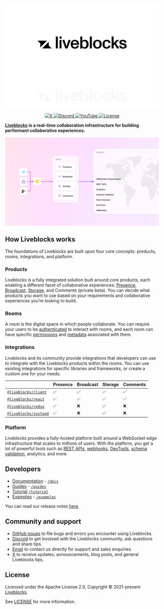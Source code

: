 <p align="center">
  <a href="https://liveblocks.io#gh-light-mode-only">
    <img src="https://raw.githubusercontent.com/liveblocks/liveblocks/main/.github/assets/header-wordmark-light.svg" alt="Liveblocks"   />
  </a>
  <a href="https://liveblocks.io#gh-dark-mode-only">
    <img src="https://raw.githubusercontent.com/liveblocks/liveblocks/main/.github/assets/header-wordmark-dark.svg" alt="Liveblocks"   />
  </a>
</p>
<p align="center">
  <a href="https://twitter.com/liveblocks">
    <img src="https://img.shields.io/badge/liveblocks-message?style=flat&logo=x&color=555&logoColor=fff" alt="X" />
  </a>
  <a href="https://liveblocks.io/discord">
    <img src="https://img.shields.io/discord/913109211746009108?style=flat&label=discord&logo=discord&color=85f&logoColor=fff" alt="Discord" />
  </a>
    <a href="https://www.youtube.com/channel/UCDXT5skWxzOorIQrWG5OT2w">
    <img src="https://img.shields.io/youtube/channel/subscribers/UCDXT5skWxzOorIQrWG5OT2w?style=flat&label=youtube&logo=youtube&color=e14&logoColor=fff" alt="YouTube" />
  </a>
  <a href="https://github.com/liveblocks/liveblocks/blob/main/LICENSE">
    <img src="https://img.shields.io/github/license/liveblocks/liveblocks?style=flat&label=license&logo=github&color=f80&logoColor=fff" alt="License" />
  </a>
</p>

**[Liveblocks](https://liveblocks.io) is a real-time collaboration
infrastructure for building performant collaborative experiences.**

<img src="./assets/concepts/platform.png" alt="Liveblocks"   />

## How Liveblocks works

The foundations of Liveblocks are built upon four core concepts: products,
rooms, integrations, and platform.

### Products

Liveblocks is a fully integrated solution built around core products, each
enabling a different facet of collaborative experiences:
[Presence](https://liveblocks.io/docs/products/presence),
[Broadcast](https://liveblocks.io/docs/products/broadcast),
[Storage](https://liveblocks.io/docs/products/storage), and Comments (private
beta). You can decide what products you want to use based on your requirements
and collaborative experiences you’re looking to build.

### Rooms

A room is the digital space in which people collaborate. You can require your
users to be [authenticated](https://liveblocks.io/docs/rooms/authentication) to
interact with rooms, and each room can have specific
[permissions](https://liveblocks.io/docs/rooms/permissions) and
[metadata](https://liveblocks.io/docs/rooms/metadata) associated with them.

### Integrations

Liveblocks and its community provide integrations that developers can use to
integrate with the Liveblocks products within the rooms. You can use existing
integrations for specific libraries and frameworks, or create a custom one for
your needs.

|                                                                                      | Presence | Broadcast | Storage | Comments |
| ------------------------------------------------------------------------------------ | -------- | --------- | ------- | -------- |
| [`@liveblocks/client`](https://liveblocks.io/docs/api-reference/liveblocks-client)   | ✅       | ✅        | ✅      | ✅       |
| [`@liveblocks/react`](https://liveblocks.io/docs/api-reference/liveblocks-react)     | ✅       | ✅        | ✅      | ✅       |
| [`@liveblocks/redux`](https://liveblocks.io/docs/api-reference/liveblocks-redux)     | ✅       | ❌        | ✅      | ❌       |
| [`@liveblocks/zustand`](https://liveblocks.io/docs/api-reference/liveblocks-zustand) | ✅       | ❌        | ✅      | ❌       |

### Platform

Liveblocks provides a fully-hosted platform built around a WebSocket edge
infrastructure that scales to millions of users. With the platform, you get a
lot of powerful tools such as
[REST APIs](https://liveblocks.io/docs/api-reference/rest-api-endpoints),
[webhooks](https://liveblocks.io/docs/platform/webhooks),
[DevTools](https://liveblocks.io/docs/platform/devtools),
[schema validation](https://liveblocks.io/docs/platform/schema-validation),
analytics, and more.

## Developers

- [Documentation](https://liveblocks.io/docs) - [`/docs`](./docs)
- [Guides](https://liveblocks.io/docs/guides) - [`/guides`](./guides)
- [Tutorial](https://liveblocks.io/docs/tutorial/react/getting-started)
  [`/tutorial`](./tutorial)
- [Examples](https://liveblocks.io/examples) - [`/examples`](./examples)

You can read our release notes
[here](https://github.com/liveblocks/liveblocks/releases).

## Community and support

- [GitHub issues](./issues) to file bugs and errors you encounter using
  Liveblocks.
- [Discord](https://liveblocks.io/discord) to get involved with the Liveblocks
  community, ask questions and share tips.
- [Email](https://liveblocks.io/contact) to contact us directly for support and
  sales enquiries.
- [X](https://x.com/liveblocks) to receive updates, announcements, blog posts,
  and general Liveblocks tips.

## License

Licensed under the Apache License 2.0, Copyright © 2021-present
[Liveblocks](https://liveblocks.io).

See [LICENSE](./LICENSE) for more information.
